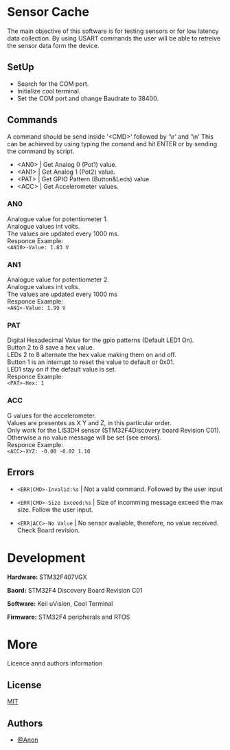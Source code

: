 
# Sensor Cache

The main objective of this software is for testing sensors or for low latency data collection. By using USART commands the user will be able to retreive the sensor data form the device.

## SetUp
- Search for the COM port.
- Initialize cool terminal. 
- Set the COM port and change Baudrate to 38400.

## Commands
A command should be send inside '\<CMD>' followed by '\r' and '\n' This can be achieved by using typing the comand and hit ENTER or by sending the command by script. 
- \<AN0> | Get Analog 0 (Pot1) value. 
- \<AN1> | Get Analog 1 (Pot2) value.
- \<PAT> | Get GPIO Pattern (Button&Leds) value.
- \<ACC> | Get Accelerometer values.

### AN0
Analogue value for potentiometer 1. \
Analogue values int volts. \
The values are updated every 1000 ms.\
Responce Example:\
```<AN10>-Value: 1.83 V```

### AN1
Analogue value for potentiometer 2.\
Analogue values int volts.\
The values are updated every 1000 ms\
Responce Example:\
```<AN1>-Value: 1.99 V```

### PAT
Digital Hexadecimal Value for the gpio patterns (Default LED1 On).\
Button 2 to 8 save a hex value.\
LEDs 2 to 8 alternate the hex value making them on and off.\
Button 1 is an interrupt to reset the value to default or 0x01.\
LED1 stay on if the default value is set.\
 Responce Example:\
```<PAT>-Hex: 1```

### ACC
G values for the accelerometer.\
Values are presentes as X Y and Z, in this particular order.\
Only work for the LIS3DH sensor (STM32F4Discovery board Revision C01). Otherwise a no value message will be set (see errors).\
Responce Example:\
```<ACC>-XYZ: -0.00 -0.02 1.10```

## Errors

- ```<ERR|CMD>-Invalid:%s``` | Not a valid command. Followed by the user input

- ```<ERR|CMD>-Size Exceed:%s``` | Size of incomming message exceed the max size. Follow the user input.

- ```<ERR|ACC>-No Value``` | No sensor avaliable, therefore, no value received. Check Board revision.

# Development

**Hardware:** STM32F407VGX

**Baord:** STM32F4 Discovery Board Revision C01

**Software:** Keil uVision, Cool Terminal

**Firmware:** STM32F4 peripherals and RTOS 

# More

Licence annd authors information

## License
[MIT](https://choosealicense.com/licenses/mit/)

## Authors
- [@Anon](Broke)

